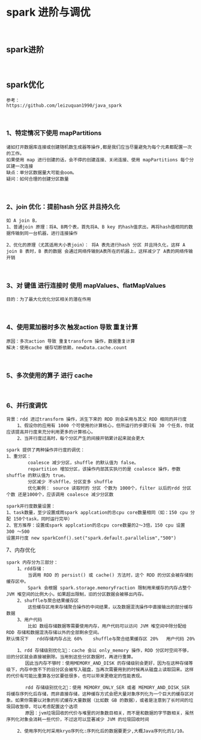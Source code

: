 # spark 进阶与调优

<br/>

## spark进阶

<br/>

## spark优化
    参考：
    https://github.com/leizuquan1990/java_spark
    

<br/>

### 1、特定情况下使用 mapPartitions
    
    诸如打开数据库连接或创建随机数生成器等操作,都是我们应当尽量避免为每个元素都配置一次的工作。
    如果使用 map 进行创建的话，会不停的创建连接、关闭连接、使用 mapPartitions 每个分区建一次连接
    缺点：单分区数据量大可能会oom。
    疑问：如何合理的创建分区数量

<br/>

### 2、join 优化：提前hash 分区 并且持久化

    如 A join B，
    1、普通join 原理：将A、B两个表，首先将A、B key 的hash值求出，再将hash值相同的数据传输到同一台机器，进行连接操作    

    2、优化的原理（尤其适用大小表join）： 将A 表先进行hash 分区 并且持久化，这样 A join B 表时，B 表的数据 会通过网络传输到A表所在的机器上，这样减少了 A表的网络传输开销

<br/>

### 3、对 键值 进行连接时 使用 mapValues、flatMapValues

    目的：为了最大化优化分区相关的潜在作用

<br/>

### 4、使用累加器时多次 触发action 导致 重复计算

    原因：多次action 导致 重复transform 操作，数据重复计算
    解决：使用cache 缓存切断依赖，newData.cache.count


<br/>

### 5、多次使用的算子 进行 cache

<br/>

### 6、并行度调优

    背景：rdd 进过transform 操作，派生下来的 RDD 则会采用与其父 RDD 相同的并行度
        1、假设你的应用有 1000 个可使用的计算核心，但所运行的步骤只有 30 个任务，你就应该提高并行度来充分利用更多的计算核心。
        2、当并行度过高时，每个分区产生的间接开销累计起来就会更大

    spark 提供了两种操作并行度的调优：
    1、重分区：
            coalesce 减少分区，shuffle 的默认值为 false。
            repartition 增加分区，该操作内部其实执行的是 coalesce 操作，参数 shuffle 的默认值为 true。
            分区减少 不shffle，分区变多 shuffle
            优化案例： source 读取时的 分区 个数为 1000个，filter 以后的rdd 分区个数 还是1000个，应该调用 coalesce 减少分区数

    spark并行度数量设置：
    1、task数量，至少设置成雨spark applcation的总cpu core数量相同（如：150 cpu 分配 150个task，同时运行完毕）
    2、官方推荐：设置成spark applcation的总cpu core数量的2～3倍，150 cpu 设置 300 ～500 
    设置并行度 new sparkConf().set("spark.default.parallelism","500")

7、内存优化

    spark 内存分为三部分：
        1、rdd存储：
            当调用 RDD 的 persist() 或 cache() 方法时，这个 RDD 的分区会被存储到缓存区中。
            Spark 会根据 spark.storage.memoryFraction 限制用来缓存的内存占整个 JVM 堆空间的比例大小。如果超出限制，旧的分区数据会被移出内存。
        2、shuffle与聚合结果缓存区
            这些缓存区用来存储聚合操作的中间结果，以及数据混洗操作中直接输出的部分缓存数据
        3、用户代码
            比如 数组存储数据等需要使用内存，用户代码可以访问 JVM 堆空间中除分配给 RDD 存储和数据混洗存储以外的全部剩余空间。
    默认情况下   rdd存储内存占比 60%    shuffle与聚合结果缓存区 20%   用户代码 20%
    
        1、rdd 存储级别优化1⃣️：cache 会以 only_memory 操作，RDD 分区时空间不够，旧的分区就会直接被删除。当用到这些分区数据时，再进行重算。
           因此当内存不够时：使用MEMORY_AND_DISK 的存储级别会更好，因为在这种存储等级下，内存中放不下的旧分区会被写入磁盘，当再次需要用到的时候再从磁盘上读取回来。这样的代价有可能比重算各分区要低很多，也可以带来更稳定的性能表现。
 
           rdd 存储级别优化2⃣️：使用 MEMORY_ONLY_SER 或者 MEMORY_AND_DISK_SER 将缓存序列化后存储，而非直接存储，这种缓存方式会把大量对象序列化为一个巨大的缓存区对象。如果你需要以对象的形式缓存大量数据（比如数 GB 的数据），或者是注意到了长时间的垃圾回收暂停，可以考虑配置这个选项
           原因：jvm垃圾回收的代价与堆里的对象数目相关，而不是和数据的字节数相关，虽然序列化对象会消耗一些代价，不过这可以显著减少 JVM 的垃圾回收时间
        
        2、使用序列化时采用kryo序列化:序列化后的数据要更少,大概Java序列化的1/10。